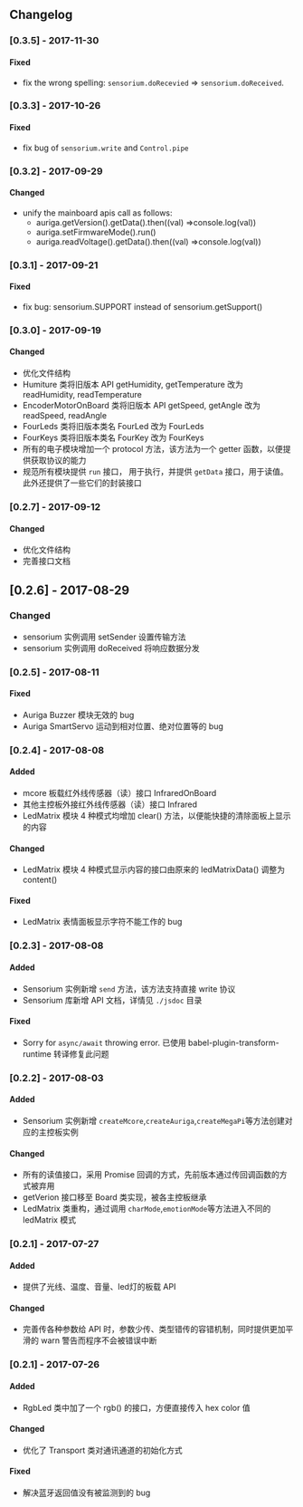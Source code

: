 ## Changelog
### [0.3.5] - 2017-11-30
#### Fixed
-  fix the wrong spelling: `sensorium.doRecevied` => `sensorium.doReceived`.

### [0.3.3] - 2017-10-26
#### Fixed
-  fix bug of `sensorium.write` and `Control.pipe`

### [0.3.2] - 2017-09-29
#### Changed
-  unify the mainboard apis call as follows:
   - auriga.getVersion().getData().then((val) =>console.log(val))
   - auriga.setFirmwareMode().run()
   - auriga.readVoltage().getData().then((val) =>console.log(val))

### [0.3.1] - 2017-09-21
#### Fixed
-  fix bug: sensorium.SUPPORT instead of sensorium.getSupport()

### [0.3.0] - 2017-09-19
#### Changed
-  优化文件结构
-  Humiture 类将旧版本 API getHumidity, getTemperature 改为 readHumidity, readTemperature
-  EncoderMotorOnBoard 类将旧版本 API getSpeed, getAngle 改为 readSpeed, readAngle
-  FourLeds 类将旧版本类名 FourLed 改为 FourLeds
-  FourKeys 类将旧版本类名 FourKey 改为 FourKeys
-  所有的电子模块增加一个 protocol 方法，该方法为一个 getter 函数，以便提供获取协议的能力
-  规范所有模块提供 `run` 接口， 用于执行，并提供 `getData` 接口，用于读值。此外还提供了一些它们的封装接口

### [0.2.7] - 2017-09-12
#### Changed
-  优化文件结构
-  完善接口文档

## [0.2.6] - 2017-08-29
### Changed
-  sensorium 实例调用 setSender 设置传输方法
-  sensorium 实例调用 doReceived 将响应数据分发

### [0.2.5] - 2017-08-11
#### Fixed
-  Auriga Buzzer 模块无效的 bug
-  Auriga SmartServo 运动到相对位置、绝对位置等的 bug

### [0.2.4] - 2017-08-08
#### Added
- mcore 板载红外线传感器（读）接口 InfraredOnBoard
- 其他主控板外接红外线传感器（读）接口 Infrared
- LedMatrix 模块 4 种模式均增加 clear() 方法，以便能快捷的清除面板上显示的内容

#### Changed
- LedMatrix 模块 4 种模式显示内容的接口由原来的 ledMatrixData() 调整为 content()

#### Fixed
-  LedMatrix 表情面板显示字符不能工作的 bug

### [0.2.3] - 2017-08-08
#### Added
- Sensorium 实例新增 `send` 方法，该方法支持直接 write 协议
- Sensorium 库新增 API 文档，详情见 `./jsdoc` 目录

#### Fixed
-  Sorry for `async/await` throwing error. 已使用 babel-plugin-transform-runtime 转译修复此问题

### [0.2.2] - 2017-08-03
#### Added
- Sensorium 实例新增 `createMcore`,`createAuriga`,`createMegaPi`等方法创建对应的主控板实例

#### Changed
- 所有的读值接口，采用 Promise 回调的方式，先前版本通过传回调函数的方式被弃用
- getVerion 接口移至 Board 类实现，被各主控板继承
- LedMatrix 类重构，通过调用 `charMode`,`emotionMode`等方法进入不同的 ledMatrix 模式

### [0.2.1] - 2017-07-27
#### Added
- 提供了光线、温度、音量、led灯的板载 API

#### Changed
- 完善传各种参数给 API 时，参数少传、类型错传的容错机制，同时提供更加平滑的 warn 警告而程序不会被错误中断

### [0.2.1] - 2017-07-26
#### Added
- RgbLed 类中加了一个 rgb() 的接口，方便直接传入 hex color 值

#### Changed
- 优化了 Transport 类对通讯通道的初始化方式

#### Fixed
- 解决蓝牙返回值没有被监测到的 bug

